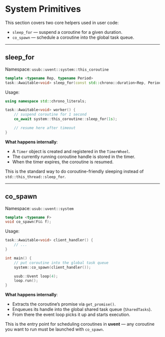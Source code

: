 # System Primitives

This section covers two core helpers used in user code:  
- `sleep_for` — suspend a coroutine for a given duration.  
- `co_spawn` — schedule a coroutine into the global task queue.

---

## sleep_for

Namespace: `usub::uvent::system::this_coroutine`

```cpp
template <typename Rep, typename Period>
task::Awaitable<void> sleep_for(const std::chrono::duration<Rep, Period>& duration);
```

Usage:

```cpp
using namespace std::chrono_literals;

task::Awaitable<void> worker() {
    // suspend coroutine for 1 second
    co_await system::this_coroutine::sleep_for(1s);

    // resume here after timeout
}
```

**What happens internally**:

* A `Timer` object is created and registered in the `TimerWheel`.
* The currently running coroutine handle is stored in the timer.
* When the timer expires, the coroutine is resumed.

This is the standard way to do coroutine-friendly sleeping instead of `std::this_thread::sleep_for`.

---

## co\_spawn

Namespace: `usub::uvent::system`

```cpp
template <typename F>
void co_spawn(F&& f);
```

Usage:

```cpp
task::Awaitable<void> client_handler() {
    // ...
}

int main() {
    // put coroutine into the global task queue
    system::co_spawn(client_handler());

    usub::Uvent loop(4);
    loop.run();
}
```

**What happens internally**:

* Extracts the coroutine’s promise via `get_promise()`.
* Enqueues its handle into the global shared task queue (`SharedTasks`).
* From there the event loop picks it up and starts execution.

This is the entry point for scheduling coroutines in **uvent** — any coroutine you want to run must be launched with `co_spawn`.